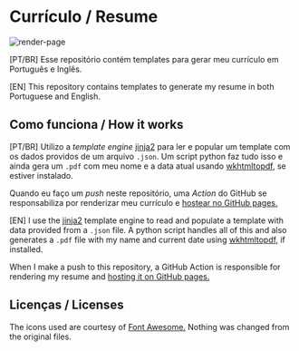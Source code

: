 # Currículo / Resume

![render-page](https://github.com/Vinesma/curriculo-resume/workflows/render-page/badge.svg)

[PT/BR] Esse repositório contém templates para gerar meu currículo em Português e Inglês.

[EN] This repository contains templates to generate my resume in both Portuguese and English.

## Como funciona / How it works

[PT/BR] Utilizo a *template engine* [jinja2](https://jinja.palletsprojects.com/en/master/) para ler e popular um template com os dados providos de um arquivo `.json`. Um script python faz tudo isso e ainda gera um `.pdf` com meu nome e a data atual usando [wkhtmltopdf](https://wkhtmltopdf.org/index.html), se estiver instalado.

Quando eu faço um *push* neste repositório, uma *Action* do GitHub se responsabiliza por renderizar meu currículo e [hostear no GitHub pages.](https://vinesma.github.io/curriculo-resume/)

[EN] I use the [jinja2](https://jinja.palletsprojects.com/en/master/) template engine to read and populate a template with data provided from a `.json` file. A python script handles all of this and also generates a `.pdf` file with my name and current date using [wkhtmltopdf](https://wkhtmltopdf.org/index.html), if installed.

When I make a push to this repository, a GitHub Action is responsible for rendering my resume and [hosting it on GitHub pages.](https://vinesma.github.io/curriculo-resume/)

## Licenças / Licenses

The icons used are courtesy of [Font Awesome.](https://fontawesome.com/license/free) Nothing was changed from the original files.
